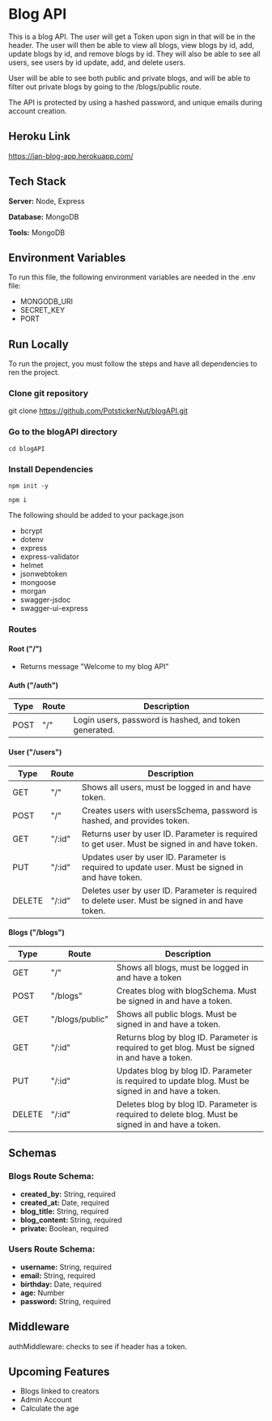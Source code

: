 # Blog API

This is a blog API. The user will get a Token upon sign in that will be in the header. The user will then be able to view all blogs, view blogs by id, add, update blogs by id, and remove blogs by id. They will also be able to see all users, see users by id update, add, and delete users.

User will be able to see both public and private blogs, and will be able to filter out private blogs by going to the /blogs/public route.

The API is protected by using a hashed password, and unique emails during account creation.

## Heroku Link

https://jan-blog-app.herokuapp.com/

## Tech Stack

**Server:** Node, Express

**Database:** MongoDB

**Tools:** MongoDB

## Environment Variables

To run this file, the following environment variables are needed in the .env file:

- MONGODB_URI
- SECRET_KEY
- PORT

## Run Locally

To run the project, you must follow the steps and have all dependencies to ren the project.

### Clone git repository

git clone https://github.com/PotstickerNut/blogAPI.git

### Go to the blogAPI directory

```
cd blogAPI
```

### Install Dependencies

```
npm init -y

npm i
```

The following should be added to your package.json

- bcrypt
- dotenv
- express
- express-validator
- helmet
- jsonwebtoken
- mongoose
- morgan
- swagger-jsdoc
- swagger-ui-express

### Routes

#### Root ("/")

- Returns message "Welcome to my blog API"

#### Auth ("/auth")

| Type | Route | Description                                           |
| ---- | ----- | ----------------------------------------------------- |
| POST | "/"   | Login users, password is hashed, and token generated. |

#### User ("/users")

| Type   | Route  | Description                                                                                      |
| ------ | ------ | ------------------------------------------------------------------------------------------------ |
| GET    | "/"    | Shows all users, must be logged in and have token.                                               |
| POST   | "/"    | Creates users with usersSchema, password is hashed, and provides token.                          |
| GET    | "/:id" | Returns user by user ID. Parameter is required to get user. Must be signed in and have token.    |
| PUT    | "/:id" | Updates user by user ID. Parameter is required to update user. Must be signed in and have token. |
| DELETE | "/:id" | Deletes user by user ID. Parameter is required to delete user. Must be signed in and have token. |

#### Blogs ("/blogs")

| Type   | Route           | Description                                                                                        |
| ------ | --------------- | -------------------------------------------------------------------------------------------------- |
| GET    | "/"             | Shows all blogs, must be logged in and have a token                                                |
| POST   | "/blogs"        | Creates blog with blogSchema. Must be signed in and have a token.                                  |
| GET    | "/blogs/public" | Shows all public blogs. Must be signed in and have a token.                                        |
| GET    | "/:id"          | Returns blog by blog ID. Parameter is required to get blog. Must be signed in and have a token.    |
| PUT    | "/:id"          | Updates blog by blog ID. Parameter is required to update blog. Must be signed in and have a token. |
| DELETE | "/:id"          | Deletes blog by blog ID. Parameter is required to delete blog. Must be signed in and have a token. |

## Schemas

### Blogs Route Schema:

- **created_by:** String, required
- **created_at:** Date, required
- **blog_title:** String, required
- **blog_content:** String, required
- **private:** Boolean, required

### Users Route Schema:

- **username:** String, required
- **email:** String, required
- **birthday:** Date, required
- **age:** Number
- **password:** String, required

## Middleware

authMiddleware: checks to see if header has a token.

## Upcoming Features

- Blogs linked to creators
- Admin Account
- Calculate the age
